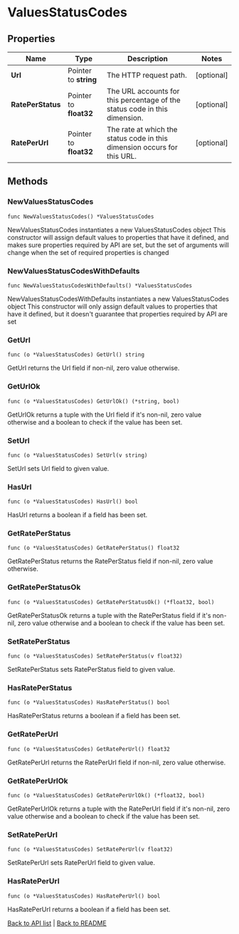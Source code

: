# ValuesStatusCodes

## Properties

Name | Type | Description | Notes
------------ | ------------- | ------------- | -------------
**Url** | Pointer to **string** | The HTTP request path. | [optional] 
**RatePerStatus** | Pointer to **float32** | The URL accounts for this percentage of the status code in this dimension. | [optional] 
**RatePerUrl** | Pointer to **float32** | The rate at which the status code in this dimension occurs for this URL. | [optional] 

## Methods

### NewValuesStatusCodes

`func NewValuesStatusCodes() *ValuesStatusCodes`

NewValuesStatusCodes instantiates a new ValuesStatusCodes object
This constructor will assign default values to properties that have it defined,
and makes sure properties required by API are set, but the set of arguments
will change when the set of required properties is changed

### NewValuesStatusCodesWithDefaults

`func NewValuesStatusCodesWithDefaults() *ValuesStatusCodes`

NewValuesStatusCodesWithDefaults instantiates a new ValuesStatusCodes object
This constructor will only assign default values to properties that have it defined,
but it doesn't guarantee that properties required by API are set

### GetUrl

`func (o *ValuesStatusCodes) GetUrl() string`

GetUrl returns the Url field if non-nil, zero value otherwise.

### GetUrlOk

`func (o *ValuesStatusCodes) GetUrlOk() (*string, bool)`

GetUrlOk returns a tuple with the Url field if it's non-nil, zero value otherwise
and a boolean to check if the value has been set.

### SetUrl

`func (o *ValuesStatusCodes) SetUrl(v string)`

SetUrl sets Url field to given value.

### HasUrl

`func (o *ValuesStatusCodes) HasUrl() bool`

HasUrl returns a boolean if a field has been set.

### GetRatePerStatus

`func (o *ValuesStatusCodes) GetRatePerStatus() float32`

GetRatePerStatus returns the RatePerStatus field if non-nil, zero value otherwise.

### GetRatePerStatusOk

`func (o *ValuesStatusCodes) GetRatePerStatusOk() (*float32, bool)`

GetRatePerStatusOk returns a tuple with the RatePerStatus field if it's non-nil, zero value otherwise
and a boolean to check if the value has been set.

### SetRatePerStatus

`func (o *ValuesStatusCodes) SetRatePerStatus(v float32)`

SetRatePerStatus sets RatePerStatus field to given value.

### HasRatePerStatus

`func (o *ValuesStatusCodes) HasRatePerStatus() bool`

HasRatePerStatus returns a boolean if a field has been set.

### GetRatePerUrl

`func (o *ValuesStatusCodes) GetRatePerUrl() float32`

GetRatePerUrl returns the RatePerUrl field if non-nil, zero value otherwise.

### GetRatePerUrlOk

`func (o *ValuesStatusCodes) GetRatePerUrlOk() (*float32, bool)`

GetRatePerUrlOk returns a tuple with the RatePerUrl field if it's non-nil, zero value otherwise
and a boolean to check if the value has been set.

### SetRatePerUrl

`func (o *ValuesStatusCodes) SetRatePerUrl(v float32)`

SetRatePerUrl sets RatePerUrl field to given value.

### HasRatePerUrl

`func (o *ValuesStatusCodes) HasRatePerUrl() bool`

HasRatePerUrl returns a boolean if a field has been set.


[Back to API list](../README.md#documentation-for-api-endpoints) | [Back to README](../README.md)


